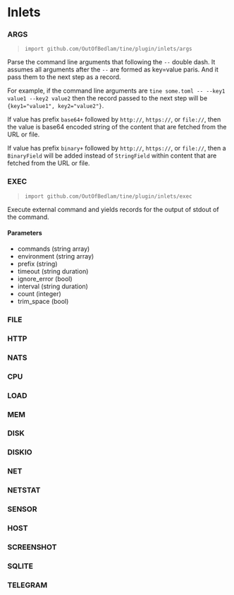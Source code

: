 # Inlets

### ARGS

> `import github.com/OutOfBedlam/tine/plugin/inlets/args`

Parse the command line arguments that following the `--` double dash. It assumes all arguments after the `--` are formed as key=value paris. And it pass them to the next step as a record.

For example, if the command line arguments are `tine some.toml -- --key1 value1 --key2 value2` then the record passed to the next step will be `{key1="value1", key2="value2"}`.

If value has prefix `base64+` followed by `http://`, `https://`, or `file://`, then the value is base64 encoded string of the content that are fetched from the URL or file.

If value has prefix `binary+` followed by `http://`, `https://`, or `file://`, then a `BinaryField` will be added instead of `StringField` within content that are fetched from the URL or file.

### EXEC

> `import github.com/OutOfBedlam/tine/plugin/inlets/exec`

Execute external command and yields records for the output of stdout of the command.&#x20;

#### Parameters

* commands (string array)
* environment (string array)
* prefix (string)
* timeout (string duration)
* ignore\_error (bool)
* interval (string duration)
* count (integer)
* trim\_space (bool)

### FILE

### HTTP

### NATS

### CPU

### LOAD

### MEM

### DISK

### DISKIO

### NET

### NETSTAT

### SENSOR

### HOST

### SCREENSHOT

### SQLITE

### TELEGRAM

